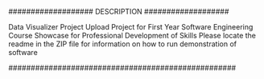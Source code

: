 ################### DESCRIPTION ###################

Data Visualizer Project Upload
Project for First Year Software Engineering Course
Showcase for Professional Development of Skills
Please locate the readme in the ZIP file for 
information on how to run demonstration of software

###################################################
